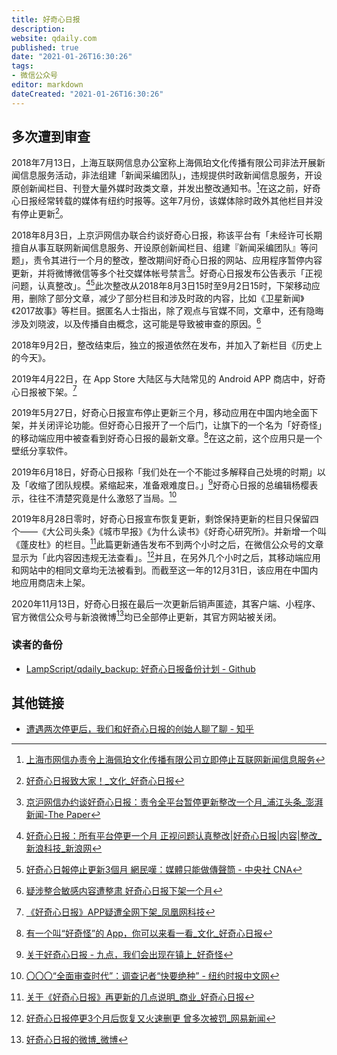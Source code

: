 ```yaml
---
title: 好奇心日报
description:
website: qdaily.com
published: true
date: "2021-01-26T16:30:26"
tags:
- 微信公众号
editor: markdown
dateCreated: "2021-01-26T16:30:26"
---
```


## 多次遭到审查

2018年7月13日，上海互联网信息办公室称上海佩珀文化传播有限公司非法开展新闻信息服务活动，非法组建「新闻采编团队」，违规提供时政新闻信息服务，开设原创新闻栏目、刊登大量外媒时政类文章，并发出整改通知书。[^qdaily_b1]在这之前，好奇心日报经常转载的媒体有纽约时报等。这年7月份，该媒体除时政外其他栏目并没有停止更新[^qdaily_rl1]。

[^qdaily_b1]: [上海市网信办责令上海佩珀文化传播有限公司立即停止互联网新闻信息服务](https://archive.is/xpW9L "https://mp.weixin.qq.com/s?__biz=MzI1MDE2OTEyNQ==&mid=2651495213&idx=1&sn=ea530bbcb39c565418a687ff92ec3d57")

[^qdaily_rl1]: [好奇心日报致大家！_文化_好奇心日报](https://web.archive.org/web/20190904115252/http://www.qdaily.com/articles/55224.html)

2018年8月3日，上京沪网信办联合约谈好奇心日报，称该平台有「未经许可长期擅自从事互联网新闻信息服务、开设原创新闻栏目、组建『新闻采编团队』等问题」，责令其进行一个月的整改，整改期间好奇心日报的网站、应用程序暂停内容更新，并将微博微信等多个社交媒体帐号禁言[^qdaily_b2]。好奇心日报发布公告表示「正视问题，认真整改」。[^qdaily_rl2][^qdaily_rl2_1]此次整改从2018年8月3日15时至9月2日15时，下架移动应用，删除了部分文章，减少了部分栏目和涉及时政的内容，比如《卫星新闻》《2017故事》等栏目。据匿名人士指出，除了观点与官媒不同，文章中，还有隐晦涉及刘晓波，以及传播自由概念，这可能是导致被审查的原因。[^qdaily_rl2_a]

[^qdaily_b2]: [京沪网信办约谈好奇心日报：责令全平台暂停更新整改一个月_浦江头条_澎湃新闻-The Paper](https://web.archive.org/web/20210126153946/https://www.thepaper.cn/newsDetail_forward_2317650)

[^qdaily_rl2]: [好奇心日报：所有平台停更一个月 正视问题认真整改|好奇心日报|内容|整改_新浪科技_新浪网](https://web.archive.org/web/20190405132233/http://tech.sina.com.cn/i/2018-08-03/doc-ihhehtqh4353630.shtml)

[^qdaily_rl2_1]: [好奇心日報停止更新3個月 網民嘆：媒體只能做傳聲筒 - 中央社 CNA](https://web.archive.org/web/20200105081504/https://www.cna.com.tw/news/acn/201905280143.aspx)

[^qdaily_rl2_a]: [疑涉整合敏感内容遭整肃 好奇心日报下架一个月](https://web.archive.org/web/20180805113901/https://www.rfa.org/cantonese/news/media-08042018095021.html)

2018年9月2日，整改结束后，独立的报道依然在发布，并加入了新栏目《历史上的今天》。

2019年4月22日，在 App Store 大陆区与大陆常见的 Android APP 商店中，好奇心日报被下架。[^qdaily_d]

[^qdaily_d]: [《好奇心日报》APP疑遭全网下架_凤凰网科技](https://web.archive.org/web/20190830102043/http://tech.ifeng.com/a/20190422/45563204_0.shtml)

2019年5月27日，好奇心日报宣布停止更新三个月，移动应用在中国内地全面下架，并关闭评论功能。但好奇心日报开了一个后门，让旗下的一个名为「好奇怪」的移动端应用中被查看到好奇心日报的最新文章。[^qdaily_bd]在这之前，这个应用只是一个壁纸分享软件。

[^qdaily_bd]: [有一个叫“好奇怪”的 App，你可以来看一看_文化_好奇心日报](https://web.archive.org/web/20200222171606/http://www.qdaily.com/articles/64091.html)

2019年6月18日，好奇心日报称「我们处在一个不能过多解释自己处境的时期」以及「收缩了团队规模。紧缩起来，准备艰难度日。」[^qdaily_618]好奇心日报的总编辑杨樱表示，往往不清楚究竟是什么激怒了当局。[^qdaily_715]

[^qdaily_618]: [关于好奇心日报 - 九点，我们会出现在镇上_好奇怪](https://web.archive.org/web/20190620192428/http://notch.qdaily.com:80/mobile/posts/5059.html)

[^qdaily_715]: [〇〇〇“全面审查时代”：调查记者“快要绝种” - 纽约时报中文网](https://web.archive.org/web/20210125042411/https://cn.nytimes.com/china/20190715/china-journalists-crackdown/)

2019年8月28日零时，好奇心日报宣布恢复更新，剩馀保持更新的栏目只保留四个——《大公司头条》《城市早报》《为什么读书》《好奇心研究所》。并新增一个叫《蓬皮杜》的栏目。[^qdaily_80_d]此篇更新通告发布不到两个小时之后，在微信公众号的文章显示为「此内容因违规无法查看」。[^qdaily_80_c]并且，在另外几个小时之后，其移动端应用和网站中的相同文章均无法被看到。而截至这一年的12月31日，该应用在中国内地应用商店未上架。

[^qdaily_80_d]: [关于《好奇心日报》再更新的几点说明_商业_好奇心日报](https://web.archive.org/web/20190828023629/https://www.qdaily.com/articles/64113.html)

[^qdaily_80_c]: [好奇心日报停更3个月后恢复又火速删更 曾多次被罚_网易新闻](https://web.archive.org/web/20190913012919/https://news.163.com/19/0828/18/ENMG8F4B0001875P.html)

2020年11月13日，好奇心日报在最后一次更新后销声匿迹，其客户端、小程序、官方微信公众号与新浪微博[^qdaily_weibo]均已全部停止更新，其官方网站被关闭。

[^qdaily_weibo]: [好奇心日报的微博_微博](https://archive.is/yW0qM "https://weibo.com/qdaily")

### 读者的备份

<!--
毫无疑问，如果这些文章全部消失，会是一件非常遗憾的事情，不过还好《好奇心日报》对互联网博物馆的保存比较兼容，不会出现保存失败的情况。

感谢好奇心日报这个平台，感谢记者们的报道，感谢搜集整理的读者。
-->

+ [LampScript/qdaily_backup: 好奇心日报备份计划 - Github](https://github.com/LampScript/qdaily_backup)

## 其他链接

+ [遭遇两次停更后，我们和好奇心日报的创始人聊了聊 - 知乎](https://web.archive.org/web/20210725014644/https://zhuanlan.zhihu.com/p/102578095)
